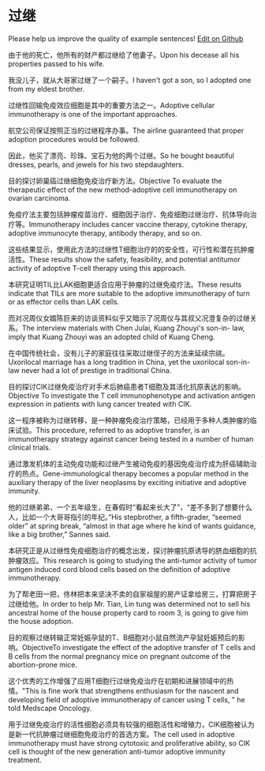 # 过继

Please help us improve the quality of example sentences! [Edit on Github](https://github.com/jiyushe/jiyu-example-sentence-source/blob/main/chinese/guoji.md)

<p><span class="chinese">由于他的死亡，他所有的财产都过继给了他妻子。</span><span class="english">Upon his decease all his properties passed to his wife.</span></p>

<p><span class="chinese">我没儿子，就从大哥家过继了一个嗣子。</span><span class="english">I haven't got a son, so I adopted one from my eldest brother.</span></p>

<p><span class="chinese">过继性回输免疫效应细胞是其中的重要方法之一。</span><span class="english">Adoptive cellular immunotherapy is one of the important approaches.</span></p>

<p><span class="chinese">航空公司保证按照正当的过继程序办事。</span><span class="english">The airline guaranteed that proper adoption procedures would be followed.</span></p>

<p><span class="chinese">因此，他买了漂亮、珍珠、宝石为他的两个过继。</span><span class="english">So he bought beautiful dresses, pearls, and jewels for his two stepdaughters.</span></p>

<p><span class="chinese">目的探讨卵巢癌过继细胞免疫治疗新方法。</span><span class="english">Objective To evaluate the therapeutic effect of the new method-adoptive cell immunotherapy on ovarian carcinoma.</span></p>

<p><span class="chinese">免疫疗法主要包括肿瘤疫苗治疗、细胞因子治疗、免疫细胞过继治疗、抗体导向治疗等。</span><span class="english">Immunotherapy includes cancer vaccine therapy, cytokine therapy, adoptive immunocyte therapy, antibody therapy, and so on.</span></p>

<p><span class="chinese">这些结果显示，使用此方法的过继性T细胞治疗的的安全性，可行性和潜在抗肿瘤活性。</span><span class="english">These results show the safety, feasibility, and potential antitumor activity of adoptive T-cell therapy using this approach.</span></p>

<p><span class="chinese">本研究证明TIL比LAK细胞更适合应用于肿瘤的过继免疫疗法。</span><span class="english">These results indicate that TILs are more suitable to the adoptive immunotherapy of turn or as effector cells than LAK cells.</span></p>

<p><span class="chinese">而对况周仪女婿陈巨来的访谈资料似乎又暗示了况周仪与其叔父况澄复杂的过继关系。</span><span class="english">The interview materials with Chen Julai, Kuang Zhouyi's son-in- law, imply that Kuang Zhouyi was an adopted child of Kuang Cheng.</span></p>

<p><span class="chinese">在中国传统社会，没有儿子的家庭往往采取过继侄子的方法来延续宗祧。</span><span class="english">Uxorilocal marriage has a long tradition in China, yet the uxorilocal son-in-law never had a lot of prestige in traditional China.</span></p>

<p><span class="chinese">目的探讨CIK过继免疫治疗对手术后肺癌患者T细胞及其活化抗原表达的影响。</span><span class="english">Objective To investigate the T cell immunophenotype and activation antigen expression in patients with lung cancer treated with CIK.</span></p>

<p><span class="chinese">这一程序被称为过继转移，是一种肿瘤免疫治疗策略，已经用于多种人类肿瘤的临床试验。</span><span class="english">This procedure, referred to as adoptive transfer, is an immunotherapy strategy against cancer being tested in a number of human clinical trials.</span></p>

<p><span class="chinese">通过激发机体的主动免疫功能和过继产生被动免疫的基因免疫治疗成为肝癌辅助治疗的热点。</span><span class="english">Gene-immunological therapy becomes a popular method in the auxiliary therapy of the liver neoplasms by exciting initiative and adoptive immunity.</span></p>

<p><span class="chinese">他的过继弟弟，一个五年级生，在春假时“看起来长大了”，“差不多到了想要什么人，比如一个大哥哥指引的年纪。”</span><span class="english">His stepbrother, a fifth-grader, “seemed older” at spring break, “almost in that age where he kind of wants guidance, like a big brother,” Sannes said.</span></p>

<p><span class="chinese">本研究正是从过继性免疫细胞治疗的概念出发，探讨肿瘤抗原诱导的脐血细胞的抗肿瘤效应。</span><span class="english">This research is going to studying the anti-tumor activity of tumor antigen induced cord blood cells based on the definition of adoptive immunotherapy.</span></p>

<p><span class="chinese">为了帮老田一把，佟林把本来坚决不卖的自家祖屋的房产证拿给房三，打算把房子过继给他。</span><span class="english">In order to help Mr. Tian, Lin tung was determined not to sell his ancestral home of the house property card to room 3, is going to give him the house adoption.</span></p>

<p><span class="chinese">目的观察过继转输正常妊娠孕鼠的T、B细胞对小鼠自然流产孕鼠妊娠预后的影响。</span><span class="english">ObjectiveTo investigate the effect of the adoptive transfer of T cells and B cells from the normal pregnancy mice on pregnant outcome of the abortion-prone mice.</span></p>

<p><span class="chinese">这个优秀的工作增强了应用T细胞行过继免疫治疗在初期和进展领域中的热情。</span><span class="english">"This is fine work that strengthens enthusiasm for the nascent and developing field of adoptive immunotherapy of cancer using T cells, " he told Medscape Oncology.</span></p>

<p><span class="chinese">用于过继免疫治疗的活性细胞必须具有较强的细胞活性和增殖力，CIK细胞被认为是新一代抗肿瘤过继细胞免疫治疗的首选方案。</span><span class="english">The cell used in adoptive immunotherapy must have strong cytotoxic and proliferative ability, so CIK cell is thought of the new generation anti-tumor adoptive immunity treatment.</span></p>

